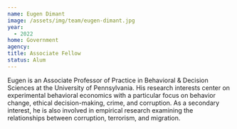```yaml
---
name: Eugen Dimant
image: /assets/img/team/eugen-dimant.jpg
year:
  - 2022
home: Government
agency:
title: Associate Fellow
status: Alum
---
```

Eugen is an Associate Professor of Practice in Behavioral & Decision Sciences at the University of Pennsylvania. His research interests center on experimental behavioral economics with a particular focus on behavior change, ethical decision-making, crime, and corruption. As a secondary interest, he is also involved in empirical research examining the relationships between corruption, terrorism, and migration.

